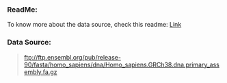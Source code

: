 ### ReadMe:
To know more about the data source, check this readme:
 [Link](ftp://ftp.ensembl.org/pub/release-94/fasta/homo_sapiens/dna/README)

### Data Source: 
 > ftp://ftp.ensembl.org/pub/release-90/fasta/homo_sapiens/dna/Homo_sapiens.GRCh38.dna.primary_assembly.fa.gz
